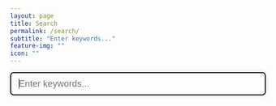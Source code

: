 ```yaml
---
layout: page
title: Search
permalink: /search/
subtitle: "Enter keywords..."
feature-img: ""
icon: ""
---
```


<!-- Html Elements for Search -->
<div id="search-container">
<input type="text" id="search-input" placeholder="Enter keywords..." class="search-bar" autofocus="">
<ul id="results-container" class="search-title"></ul>
</div>

<!-- Script pointing to Jekyll Instant Search js -->
<script src="/search.js" type="text/javascript"></script>

<!-- Configuration -->
<script>
SimpleJekyllSearch({
  searchInput: document.getElementById('search-input'),
  resultsContainer: document.getElementById('results-container'),
  json: '/search.json'
})
</script>

<style>
  .search-bar {  
    display: block;
    width: 100%;
    height: 46px;
    padding: 6px 12px;
    font-size: 21px;
    line-height: 1.43;
    border: 1px solid #c4c4c4;
    color: var(--text);
    background: var(--background) none;
    border-radius: 4px;
    -moz-border-radius: 4px;
    -webkit-border-radius: 4px;
    box-shadow: 0px 0px 8px #d9d9d9;
    -moz-box-shadow: 0px 0px 8px #d9d9d9;
    -webkit-box-shadow: 0px 0px 8px #d9d9d9;
}  
    &:focus,
    &:hover {      
      outline: none;
      border: 1px solid #7bc1f7;
      box-shadow: 0px 0px 8px #7bc1f7;
      -moz-box-shadow: 0px 0px 8px #7bc1f7;
      -webkit-box-shadow: 0px 0px 8px #7bc1f7;
    }


    &::-moz-placeholder {
      color: var(--meta);
      opacity: 0.7;
    }
  
    &:-ms-input-placeholder,
    &::-webkit-input-placeholder {
      color: var(--meta);
      opacity: 0.7;
    }
  
    input {
      &[type=text] {
        height: 46px;
        padding: 10px 16px;
        font-size: 18px;
        line-height: 1.33;
        border-radius: 6px;
      }
    }
  }
  
  .search-title a {
    h3 {
      margin: 0;
      color: var(--link);
    }
  
    &:hover {
      text-decoration: none;
    }
  }
</style>